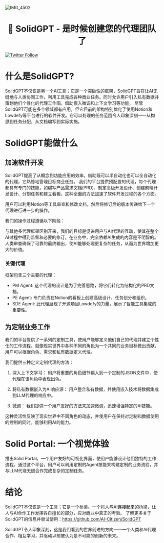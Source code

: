 ![IMG_4502](https://github.com/AI-Citizen/SolidGPT/assets/39673228/347a6be2-93d6-42e9-99e2-f8b7b1ea96de)
<h1 align="center">🧱 SolidGPT - 是时候创建您的代理团队了</h1>

[![Twitter Follow](https://img.shields.io/twitter/follow/SolidGPT?style=social)](https://twitter.com/SolidGPT)
# 什么是SolidGPT?
SolidGPT不仅仅是另一个AI工具；它是一个突破性的框架，SolidGPT旨在让AI无缝地与人类协同工作，利用工具完成各种商业任务。同时允许用户引入私有数据并策划他们个性化的代理工作图。借助嵌入微调和上下文学习等功能，
尽管SolidGPT可能在多个领域都有应用，但它目前的架构特别优化了使用Notion和Lowdefy等平台进行的软件开发。它可以处理的任务范围令人印象深刻——从构思到任务分配，从文档编写到实际实施。

# SolidGPT能做什么
## 加速软件开发
SolidGPT提高了从概念到功能应用的效率。借助既可以半自动化也可以全自动化的代理，它熟练地管理目标商业任务。
我们的平台提供预配置的代理，每个代理都具有专门的技能，如编写产品需求文档(PRD)、制定高级开发设计、创建前端开发设计、分割任务和建立看板。这种全面的方法加速了软件开发过程的各个方面。

用户可以利用Notion等工具审查和修改文档，然后将修订后的版本传递给下一个代理进行进一步的操作。

我们的操作过程遵循以下阶段：

与其他多代理框架区别开来，我们的目标是促进用户与AI代理的互动，使其在整个AI过程中得到监督和必要的修订。在业务中，完全依赖AI生成的内容是不明智的。人类审查确保了可靠的最终输出，使AI能够处理更复杂的任务，从而为世界增加更大的价值。

### 关键代理

框架包含三个主要的代理：

- PM Agent: 这个代理的设计是为了完善思路，将它们转化为结构化的PRD文档。
- PE Agent: 专门负责在Notion的看板上创建高级设计、任务划分和组织。
- SDE Agent: 此代理展现了开源项目Lowdefy的力量，展示了智能工具集成的重要性。
## 为定制业务工作
我们的平台提供了一系列的定制工具，使用户能够定义他们自己的代理并建立个性化的工作流程。就像现实世界中各种不同的角色为一个共同的业务目标做出贡献，用户可以根据角色、需求和私有数据定义代理。

我们提供三种定义定制代理的方法：

1. 深入上下文学习：
用户将重要的角色细节输入到一个定制的JSON文件中，使代理在该角色中表现出色。

1. 将私有数据嵌入为AI响应源：
用户整合私有数据，并使用嵌入技术将数据集成到LLM代理的响应中。

1. 微调：
我们提供一个用户友好的方法来加速微调，迅速增强特定的AI技能。

这种灵活性反映了现实世界中不同角色的动态，并使用户在保持对定制和数据使用的控制的同时，能够利用AI的能力。

# Solid Portal: 一个视觉体验

推出Solid Portal，一个用户友好的可视化界面，使用户能够设计他们独特的工作流程。通过这个平台，用户可以利用定制的Agent技能来构建定制的业务流程，并与LLM代理无缝合作完成复杂的定制任务。

# 结论
SolidGPT不仅仅是一个工具；它是一个桥梁。一个将人与AI连接起来的桥梁，让人与AI合作工作发挥各自擅长的部分，应对商业中真正的考验。
了解更多关于SolidGPT的信息并尝试使用：https://github.com/AI-Citizen/SolidGPT

SolidGPT令人印象深刻，这是我们看到的世界前进的方向——一个人类和AI代理合作、相互学习，并驱动以前被认为是不可能的创新的未来。